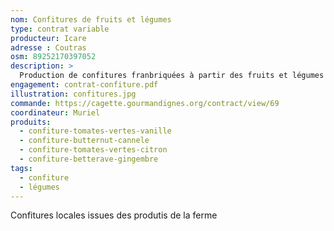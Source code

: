 ```yaml
---
nom: Confitures de fruits et légumes
type: contrat variable
producteur: Icare
adresse : Coutras
osm: 89252170397052
description: >
  Production de confitures franbriquées à partir des fruits et légumes de l'exploitation
engagement: contrat-confiture.pdf
illustration: confitures.jpg
commande: https://cagette.gourmandignes.org/contract/view/69
coordinateur: Muriel
produits:
  - confiture-tomates-vertes-vanille
  - confiture-butternut-cannele
  - confiture-tomates-vertes-citron
  - confiture-betterave-gingembre
tags:
  - confiture
  - légumes
---
```


Confitures locales issues des produtis de la ferme